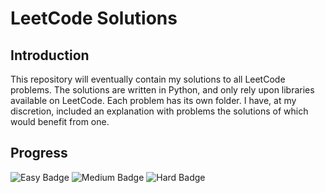# LeetCode Solutions

## Introduction

This repository will eventually contain my solutions to all LeetCode problems. The solutions are written in Python, and only rely upon libraries available on LeetCode. Each problem has its own folder. I have, at my discretion, included an explanation with problems the solutions of which would benefit from one.

## Progress

![Easy Badge](https://img.shields.io/badge/0-easy-green?logo=leetcode&logoColor=white&label=0&link=https%3A%2F%2Fleetcode.com%2Fproblemset%2F%3Fdifficulty%3DEASY)
![Medium Badge](https://img.shields.io/badge/0-medium-orange?logo=leetcode&logoColor=white&label=0&link=https%3A%2F%2Fleetcode.com%2Fproblemset%2F%3Fdifficulty%3DMEDIUM)
![Hard Badge](https://img.shields.io/badge/0-hard-red?logo=leetcode&logoColor=white&label=0&link=https%3A%2F%2Fleetcode.com%2Fproblemset%2F%3Fdifficulty%3DHARD)
